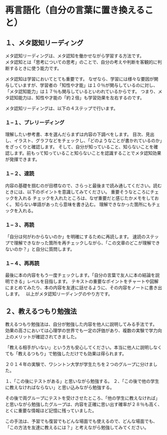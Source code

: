 # 再言語化（自分の言葉に置き換えること）

## １、メタ認知リーディング
メタ認知リーディングは、メタ認知を働かせながら学習する方法です。  
メタ認知とは「思考についての思考」のことで、自分の考えや判断を客観的に判断するときに使う能力です。  

メタ認知は学習においてとても重要です。
なぜなら、学習には様々な要因が関与していますが、学習者の「知性や才能」は１０％が関与しているのに対し、「メタ認知能力」は１７％も関与しているといわれているからです。
つまり、メタ認知能力は、知性や才能の「約２倍」も学習効果を左右するのです。

メタ認知リーディングは、以下の４ステップで行います。

### １−１、プレリーディング
理解したい参考書、本を選んだらまずは内容の下調べをします。
目次、見出し、イラスト、グラフなどをチェックし、「どのようなことが書かれているのか」をざっくりと確認します。
そして、自分が知っていること、知らないことを確認します。前もって知っていること知らないことを認識することでメタ認知効果が発揮できます。

### １−２、速読
内容の基礎を掴むのが目標なので、さらっと最後まで読み通してください。読むときには、以下のポイントを意識してみてください。
        重要そうなところにチェックを入れる
        チェックを入れたところは、なぜ重要だと感じたかメモをしておく。
        知らない単語があったら意味を書き込む。
        理解できなかった箇所にもチェックを入れる。

### １−３、再読
「自分は何がわからないのか」を明確にするために再読します。
速読のステップで理解できなかった箇所を再チェックしながら、「この文章のどこが理解できないのか？」と自分に質問します。

### １−４、再再読
最後に本の内容をもう一度チェックします。「自分の言葉で友人に本の結論を説明できる」レベルを目指します。
テキストの重要なポイントをチャートや図解にまとめてみたり、本の内容を友達に話せるように、その内容をノートに書き出します。
 
以上がメタ認知リーディングのやり方です。

## ２、教えるつもり勉強法
教えるつもり勉強法は、自分が勉強した内容を他人に説明してみる手法です。  
効果の高さにおいては心理学の世界でも一定の評価があり、複数の実験で学力向上のメリットが確認されてきました。

「教える相手がいない」という方も安心してください。本当に他人に説明しなくても「教えるつもり」で勉強しただけでも効果は得られます。

２０１４年の実験で、ワシントン大学が学生たちを２つのグループに分けました。

１、「この後にテストがある」と思いながら勉強する。
２、「この後で他の学生に教えなければならない」と思い込みながら勉強する。

その後で両グループにテストを受けさせたところ、「他の学生に教えなければ」と思いながら勉強したグループは、内容を正確に思い出す確率が２８％も高く、とくに重要な情報ほど記憶に残っていました。

この手法は、予習でも復習でもどんな場面でも使えるので、どんな場面でも、「この方法を友達に教えるには？」と考えながら勉強してみてください。
 


